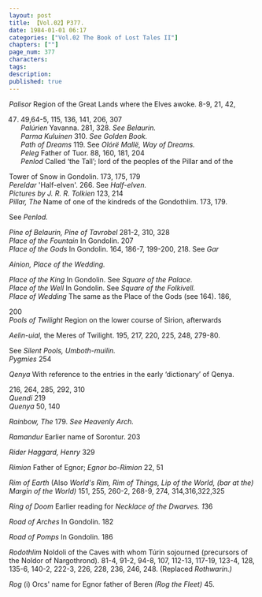 ```yaml
---
layout: post
title: 【Vol.02】P377.
date: 1984-01-01 06:17
categories: ["Vol.02 The Book of Lost Tales II"]
chapters: [""]
page_num: 377
characters: 
tags: 
description: 
published: true
---
```


<p style="text-indent: 0;">
<I>Palisor   </I>Region of the Great Lands where the Elves awoke. 8-9, 21, 42,
</p>

47. 49,64-5, 115, 136, 141, 206, 307<BR><I>Palúrien   </I>Yavanna. 281, 328. <I>See Belaurin.<BR>Parma Kuluinen    </I>310. <I>See Golden Book.<BR>Path of Dreams     </I>119. See <I>Olórë Mallë, Way of Dreams.<BR>Peleg    </I>Father of Tuor. 88, 160, 181, 204<BR><I>Penlod    </I>Called ‘the Tall’; lord of the peoples of the Pillar and of the

Tower of Snow in Gondolin. 173, 175, 179<BR><I>Pereldar    </I>'Half-elven'. 266. See <I>Half-elven.<BR>Pictures by J. R. R. Tolkien     </I>123, 214<BR><I>Pillar, The     </I>Name of one of the kindreds of the Gondothlim. 173, 179.

See <I>Penlod.</I>

<I>Pine of Belaurin, Pine of Tavrobel    </I>281-2, 310, 328<BR><I>Place of the Fountain     </I>In Gondolin. 207<BR><I>Place of the Gods    </I>In Gondolin. 164, 186-7, 199-200, 218. See <I>Gar</I>

<I>Ainion, Place of the Wedding.</I>

<I>Place of the King    </I>In Gondolin. See <I>Square of the Palace.<BR>Place of the Well     </I>In Gondolin. See <I>Square of the Folkivell.<BR>Place of Wedding    </I>The same as the Place of the Gods (see 164). 186,

200<BR><I>Pools of Twilight     </I>Region on the lower course of Sirion, afterwards

<I>Aelin-uial, </I>the Meres of Twilight. 195, 217, 220, 225, 248, 279-80.

See <I>Silent Pools, Umboth-muilin.<BR>Pygmies    </I>254

<I>Qenya    </I>With reference to the entries in the early ‘dictionary’ of Qenya.

216, 264, 285, 292, 310<BR><I>Quendi    </I>219<BR><I>Quenya   </I>50, 140

<I>Rainbow, The    </I>179. <I>See Heavenly Arch.</I>

<I>Ramandur    </I>Earlier name of Sorontur. 203

<I>Rider Haggard, Henry    </I>329

<I>Rimion    </I>Father of Egnor; <I>Egnor bo-Rimion </I>22, 51

<I>Rim of Earth </I>(Also <I>World's Rim, Rim of Things, Lip of the World, (bar at the) Margin of the World) </I>151, 255, 260-2, 268-9, 274, 314,316,322,325

<I>Ring of Doom     </I>Earlier reading for <I>Necklace of the Dwarves. 1</I>36

<I>Road of Arches    </I>In Gondolin. 182

<I>Road of Pomps    </I>In Gondolin. 186

<I>Rodothlim     </I>Noldoli of the Caves with whom Túrin sojourned (precursors of the Noldor of Nargothrond). 81-4, 91-2, 94-8, 107, 112-13, 117-19, 123-4, 128, 135-6, 140-2, 222-3, 226, 228, 236, 246, 248. (Replaced <I>Rothwarin.)</I>

<I>Rog   </I>(i) Orcs' name for Egnor father of Beren <I>(Rog the Fleet) </I>45.

